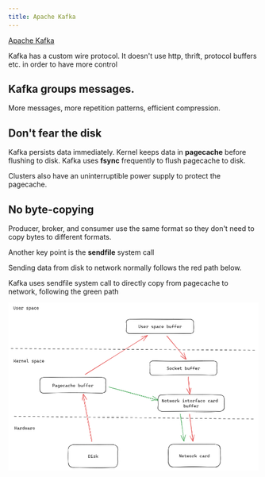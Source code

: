 ```yaml
---
title: Apache Kafka
---
```

[Apache Kafka](https://kafka.apache.org/documentation/#design)

Kafka has a custom wire protocol. It doesn't use http, thrift, protocol buffers etc. in order to have more control 

## Kafka groups messages. 
More messages, more repetition patterns, efficient compression. 

## Don't fear the disk 

Kafka persists data immediately. Kernel keeps data in **pagecache** before flushing to disk. Kafka uses **fsync** frequently to flush pagecache to disk.  

Clusters also have an uninterruptible power supply to protect the pagecache.

## No byte-copying

Producer, broker, and consumer use the same format so they don't need to copy bytes to different formats.

Another key point is the **sendfile** system call

Sending data from disk to network normally follows the red path below. 

Kafka uses sendfile system call to directly copy from pagecache to network, following the green path 

![](/assets/static/img/kafka-sendfile.png)



